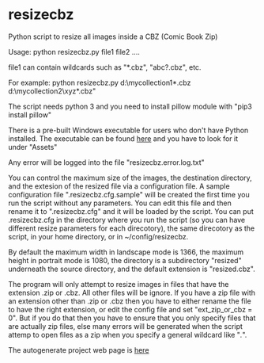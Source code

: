 # resizecbz
Python script to resize all images inside a CBZ (Comic Book Zip)

Usage: python resizecbz.py file1 file2 ....

file1 can contain wildcards such as "*.cbz", "abc?.cbz", etc.  

For example:
   python resizecbz.py d:\mycollection1\*.cbz d:\mycollection2\xyz*.cbz"
   
The script needs python 3 and you need to install pillow module with "pip3 install pillow"

There is a pre-built Windows executable for users who don't have Python installed.  The executable can be found [here](https://github.com/tsaost/resizecbz/releases) and you have to look for it under "Assets"

Any error will be logged into the file "resizecbz.error.log.txt" 

You can control the maximum size of the images, the destination directory, and the extesion of the resized file via a configuration file.  A sample configuration file ".resizecbz.cfg.sample" will be created the first time you run the script without any parameters. You can edit this file and then rename it to ".resizecbz.cfg" and it will be loaded by the script.  You can put .resizecbz.cfg in the directory where you run the script (so you can have different resize parameters for each direcotory), the same direcotory as the script, in your home directory, or in ~/config/resizecbz.

By default the maximum width in landscape mode is 1366, the maximum height in portrait mode is 1080, the directory is a subdirectory "resized" underneath the source directory, and the default extension is "resized.cbz".

The program will only attempt to resize images in files that have the extension .zip or .cbz. All other files will be ignore. If you have a zip file with an extension other than .zip or .cbz then you have to either rename the file to have the right extension, or edit the config file and set "ext_zip_or_cbz = 0".  But if you do that then you have to ensure that you only specify files that are actually zip files, else many errors will be generated when the script attemp to open files as a zip when you specify a general wildcard like "*.*".

The autogenerate project web page is [here](https://tsaost.github.io/resizecbz/)
